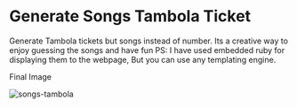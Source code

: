 # Generate Songs Tambola Ticket 
Generate Tambola tickets but songs instead of number.
Its a creative way to enjoy guessing the songs and have fun
PS: I have used embedded ruby for displaying them to the webpage, But you can use any templating engine.


Final Image

![songs-tambola](https://github.com/Rajan4436/songs-tambola-ticket/blob/master/download%20.png)


